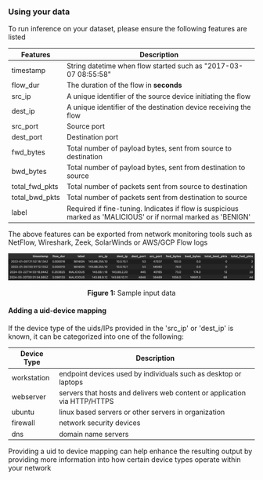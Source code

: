 ### Using your data
To run inference on your dataset, please ensure the following features are listed
<!-- updates to make (get josiah inputs)-->
<!-- should we use flow or event to describe a data point? -->
<!-- does returning an output showing each ip_ip connection give away our sequence generation? -->
<!-- update output to show just the malicious -->

| Features       | Description                                                                                                    |
|----------------|----------------------------------------------------------------------------------------------------------------|
| timestamp      | String datetime when flow started such as "2017-03-07 08:55:58"                                                |
| flow_dur       | The duration of the flow in **seconds**                                                                        |
| src_ip         | A unique identifier of the source device initiating the flow                                                   |
| dest_ip        | A unique identifier of the destination device receiving the flow                                               |
| src_port       | Source port                                                                                                    |
| dest_port      | Destination port                                                                                               |
| fwd_bytes      | Total number of payload bytes, sent from source to destination                                                 |
| bwd_bytes      | Total number of payload bytes, sent from destination to source                                                 |
| total_fwd_pkts | Total number of packets sent from source to destination                                                        |
| total_bwd_pkts | Total number of packets sent from destination to source                                                        |
| label          | Required if fine-tuning. Indicates if flow is suspicious marked as 'MALICIOUS' or if normal marked as 'BENIGN' |

The above features can be exported from network monitoring tools such as NetFlow, Wireshark, Zeek, SolarWinds or AWS/GCP Flow logs

<div style="text-align: center;">
  <img src="../static/img/input_data_sample.png" alt="Sample input data" title="Sample input data">
  <p><strong>Figure 1:</strong> Sample input data</p>
</div>


#### Adding a uid-device mapping
If the device type of the uids/IPs provided in the 'src_ip' or 'dest_ip' is known, it can be categorized into one of 
the following: 

| Device Type | Description                                                               |
|-------------|---------------------------------------------------------------------------|
| workstation | endpoint devices used by individuals such as desktop or laptops           |
| webserver   | servers that hosts and delivers web content or application via HTTP/HTTPS |
| ubuntu      | linux based servers or other servers in organization                      |
| firewall    | network security devices                                                  |
| dns         | domain name servers                                                       |

Providing a uid to device mapping can help enhance the resulting output by providing more information into how 
certain device types operate within your network


<!-- give description of output results esp start_time, end_time, num_connection (prob ask josiah) -->
<!-- add picture of sample output it should be one from a SF run -->






